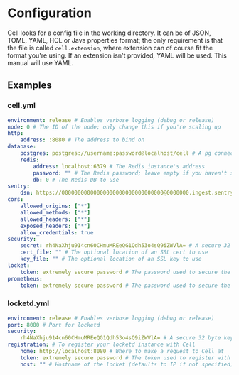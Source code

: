 # Configuration

Cell looks for a config file in the working directory. It can be of JSON, TOML, YAML, HCL or Java properties format; the only requirement is that the file is called `cell.extension`, where extension can of course fit the format you're using. If an extension isn't provided, YAML will be used. This manual will use YAML.

## Examples

### cell.yml

```yaml
environment: release # Enables verbose logging (debug or release)
node: 0 # The ID of the node; only change this if you're scaling up
http:
    address: :8080 # The address to bind on
database:
    postgres: postgres://username:password@localhost/cell # A pg connection string
    redis:
        address: localhost:6379 # The Redis instance's address
        password: "" # The Redis password; leave empty if you haven't set one
        db: 0 # The Redis DB to use
sentry:
    dsn: https://00000000000000000000000000000000@0000000.ingest.sentry.io/0000000 # The optional Sentry DSN to use
cors:
    allowed_origins: ["*"]
    allowed_methods: ["*"]
    allowed_headers: ["*"]
    exposed_headers: ["*"]
    allow_credentials: true
security:
    secret: rh4NaXhju914cn60CHmuMREeQG1Qdh53o4sQ9iZWVlA= # A secure 32 byte key; try `openssl rand -base64 32`
    cert_file: "" # The optional location of an SSL cert to use
    key_file: "" # The optional location of an SSL key to use
locket:
    token: extremely secure password # The password used to secure the `/lockets` endpoint
prometheus:
    token: extremely secure password # The password used to secure the `/metrics` endpoint
```

### locketd.yml

```yaml
environment: release # Enables verbose logging (debug or release)
port: 8000 # Port for locketd
security:
    rh4NaXhju914cn60CHmuMREeQG1Qdh53o4sQ9iZWVlA= # A secure 32 byte key; try `openssl rand -base64 32`
registration: # To register your locketd instance with Cell
    home: http://localhost:8080 # Where to make a request to Cell at
    token: extremely secure password # The token used to register with Cell
    host: "" # Hostname of the locket (defaults to IP if not specified)
```
